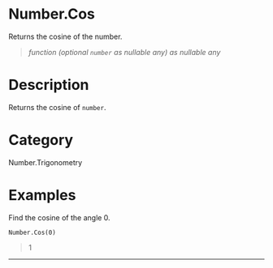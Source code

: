 # Number.Cos
Returns the cosine of the number.
> _function (optional <code>number</code> as nullable any) as nullable any_

# Description 
Returns the cosine of <code>number</code>.
# Category 
Number.Trigonometry
# Examples 
Find the cosine of the angle 0.
```
Number.Cos(0)
```
> 1

***

